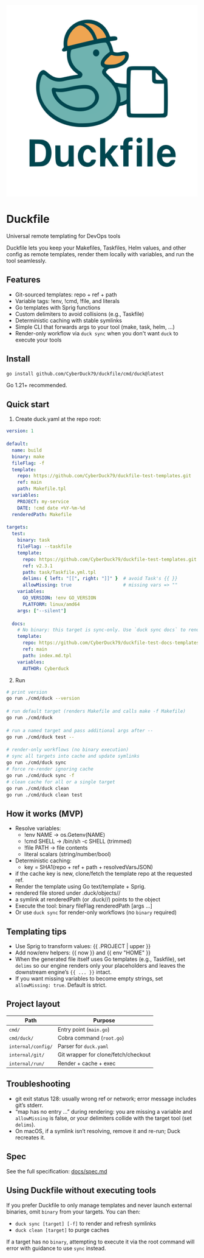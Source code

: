 ![Logo](assets/logo_text.svg)


# Duckfile
Universal remote templating for DevOps tools

Duckfile lets you keep your Makefiles, Taskfiles, Helm values, and other config as remote templates, render them locally with variables, and run the tool seamlessly.

## Features
- Git-sourced templates: repo + ref + path
- Variable tags: !env, !cmd, !file, and literals
- Go templates with Sprig functions
- Custom delimiters to avoid collisions (e.g., Taskfile)
- Deterministic caching with stable symlinks
- Simple CLI that forwards args to your tool (make, task, helm, …)
- Render-only workflow via `duck sync` when you don't want `duck` to execute your tools

## Install
```sh
go install github.com/CyberDuck79/duckfile/cmd/duck@latest
```

Go 1.21+ recommended.

## Quick start
1) Create duck.yaml at the repo root:
```yaml
version: 1

default:
  name: build
  binary: make
  fileFlag: -f
  template:
    repo: https://github.com/CyberDuck79/duckfile-test-templates.git
    ref: main
    path: Makefile.tpl
  variables:
    PROJECT: my-service
    DATE: !cmd date +%Y-%m-%d
  renderedPath: Makefile

targets:
  test:
    binary: task
    fileFlag: --taskfile
    template:
      repo: https://github.com/CyberDuck79/duckfile-test-templates.git
      ref: v2.3.1
      path: task/Taskfile.yml.tpl
      delims: { left: "[[", right: "]]" }  # avoid Task's {{ }}
      allowMissing: true                   # missing vars => ""
    variables:
      GO_VERSION: !env GO_VERSION
      PLATFORM: linux/amd64
    args: ["--silent"]

  docs:
    # No binary: this target is sync-only. Use `duck sync docs` to render.
    template:
      repo: https://github.com/CyberDuck79/duckfile-test-docs-templates.git
      ref: main
      path: index.md.tpl
    variables:
      AUTHOR: Cyberduck
```

2) Run
```sh
# print version
go run ./cmd/duck --version

# run default target (renders Makefile and calls make -f Makefile)
go run ./cmd/duck

# run a named target and pass additional args after --
go run ./cmd/duck test --

# render-only workflows (no binary execution)
# sync all targets into cache and update symlinks
go run ./cmd/duck sync
# force re-render ignoring cache
go run ./cmd/duck sync -f
# clean cache for all or a single target
go run ./cmd/duck clean
go run ./cmd/duck clean test
```

## How it works (MVP)
- Resolve variables:
  - !env NAME → os.Getenv(NAME)
  - !cmd SHELL → /bin/sh -c SHELL (trimmed)
  - !file PATH → file contents
  - literal scalars (string/number/bool)
- Deterministic caching:
  - key = SHA1(repo + ref + path + resolvedVarsJSON)
- if the cache key is new, clone/fetch the template repo at the requested ref.
- Render the template using Go text/template + Sprig.
- rendered file stored under .duck/objects/<key>/<basename>
- a symlink at renderedPath (or .duck/<target>/<basename>) points to the object
- Execute the tool: binary fileFlag renderedPath [args …]
- Or use `duck sync` for render-only workflows (no `binary` required)

## Templating tips
- Use Sprig to transform values: {{ .PROJECT | upper }}
- Add now/env helpers: {{ now }} and {{ env "HOME" }}
- When the generated file itself uses Go templates (e.g., Taskfile), set `delims` so our engine renders only your placeholders and leaves the downstream engine’s `{{ ... }}` intact.
- If you want missing variables to become empty strings, set `allowMissing: true`. Default is strict.

## Project layout
| Path | Purpose |
|---|---|
| `cmd/` | Entry point (`main.go`) |
| `cmd/duck/` | Cobra command (`root.go`) |
| `internal/config/` | Parser for `duck.yaml` |
| `internal/git/` | Git wrapper for clone/fetch/checkout |
| `internal/run/` | Render + cache + exec |

## Troubleshooting
- git exit status 128: usually wrong ref or network; error message includes git’s stderr.
- “map has no entry …” during rendering: you are missing a variable and `allowMissing` is false, or your delimiters collide with the target tool (set `delims`).
- On macOS, if a symlink isn’t resolving, remove it and re-run; Duck recreates it.

## Spec
See the full specification: [docs/spec.md](docs/spec.md)

## Using Duckfile without executing tools
If you prefer Duckfile to only manage templates and never launch external binaries, omit `binary` from your targets. You can then:
- `duck sync [target] [-f]` to render and refresh symlinks
- `duck clean [target]` to purge caches

If a target has no `binary`, attempting to execute it via the root command will error with guidance to use `sync` instead.
